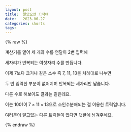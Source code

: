 ```yaml
---
layout: post
title:  알았으면 끄덕여
date:   2023-06-27
categories: shorts
tags:
---
```

{% raw %}

계산기를 열어 세 개의 수를 연달아 2번 입력해

세자리가 반복되는 여섯자리 수를 만듭니다.

이제 7보다 크거나 같은 소수 즉 7, 11, 13을 차례대로 나누면

두 번 입력한 부분이 없어지며 반복되는 세자리만 남습니다.

다른 수로 해보아도 결과는 같은데요.

이는 $1001$이 $7\times11\times13$으로 소인수분해되는 걸 이용한 트릭입니다.

여러분이 알고있는 다른 트릭들이 있다면 댓글에 남겨주세요.

{% endraw %}
